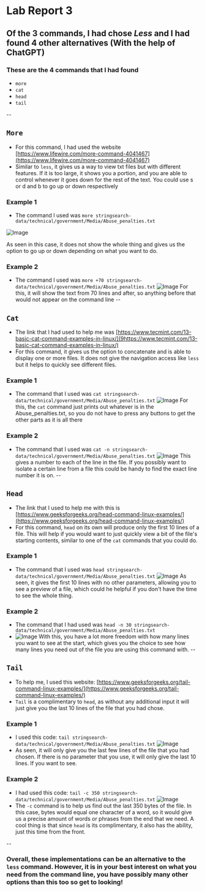 # Lab Report 3

## Of the 3 commands, I had chose ***Less*** and I had found 4 other alternatives (With the help of ChatGPT)

### These are the 4 commands that I had found

- `more`
- `cat`
- `head`
- `tail`

--
## `More`

- For this command, I had used the website [https://www.lifewire.com/more-command-4041467](https://www.lifewire.com/more-command-4041467)
- Similar to `less`, it gives us a way to view txt files but with different features. If it is too large, it shows you a portion, and you are able to control
whenever it goes down for the rest of the text. You could use s or d and b to go up or down respectively 

### **Example 1**

* The command I used was `more stringsearch-data/technical/government/Media/Abuse_penalties.txt`

![Image](Lab3More1.png)

As seen in this case, it does not show the whole thing and gives us the option to go up or down depending on what you want to do.

### **Example 2**

* The command I used was `more +70 stringsearch-data/technical/government/Media/Abuse_penalties.txt`
![Image](Lab3More2.png)
For this, it will show the text from 70 lines and after, so anything before that would not appear on the command line
--

## `Cat`
- The link that I had used to help me was [https://www.tecmint.com/13-basic-cat-command-examples-in-linux/](9https://www.tecmint.com/13-basic-cat-command-examples-in-linux/)
- For this command, it gives us the option to concatenate and is able to display one or more files. It does not give the navigation access like `less` but it helps to quickly see different files. 

### **Example 1**

* The command that I used was `cat stringsearch-data/technical/government/Media/Abuse_penalties.txt`
![Image](Lab3Cat1.png)
For this, the `cat` command just prints out whatever is in the Abuse_penalties.txt, so you do not have to press any buttons to get the other parts as it is all there

### **Example 2**

* The command that I used was `cat -n stringsearch-data/technical/government/Media/Abuse_penalties.txt`
![Image](Lab3Cat2.png)
This gives a number to each of the line in the file. If  you possibly want to isolate a certain line from a file this could be handy to find the exact line number it is on.
--
## `Head`

- The link that I used to help me with this is [https://www.geeksforgeeks.org/head-command-linux-examples/](https://www.geeksforgeeks.org/head-command-linux-examples/)
- For this command, `head` on its own will produce only the first 10 lines of a file. This will help if you would want to just quickly view a bit of the file's starting contents, similar to one of the `cat` commands that you could do.

### Example 1

* The command that I used was `head stringsearch-data/technical/government/Media/Abuse_penalties.txt`
![Image](Lab3Head1.png)
As seen, it gives the first 10 lines with no other parameters, allowing you to see a preview of a file, which could he helpful if you don't have the time to see the whole thing.

### Example 2 

* The command that I had used was `head -n 30 stringsearch-data/technical/government/Media/Abuse_penalties.txt`
* ![Image](Lab3Head2.png)
With this, you have a lot more freedom with how many lines you want to see at the start, which gives you the choice to see how many lines you need out of the file you are using this command with.
--
## `Tail`
- To help me, I used this website: [https://www.geeksforgeeks.org/tail-command-linux-examples/](https://www.geeksforgeeks.org/tail-command-linux-examples/)
- `Tail` is a complimentary to `head`, as without any additional input it will just give you the last 10 lines of the file that you had chose.

### Example 1
- I used this code: `tail stringsearch-data/technical/government/Media/Abuse_penalties.txt`
![Image](Lab3Tail1.png)
- As seen, it will only give you the last few lines of the file that you had chosen. If there is no parameter that you use, it will only give the last 10 lines. If you want to see.

### Example 2
- I had used this code: `tail -c 350 stringsearch-data/technical/government/Media/Abuse_penalties.txt`
![Image](Lab3Tail2.png)
- The `-c` command is to help us find out the last 350 bytes of the file. In this case, bytes would equal one character of a word, so it would give us a precise amount of words or phrases from the end that we need. A cool thing is that since `head` is its complimentary, it also has the ability, just this time from the front.

--
### Overall, these implementations can be an alternative to the `less` command. However, it is in your best interest on what you need from the command line, you have possibly many other options than this too so get to looking!
